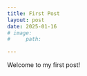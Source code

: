 ```yaml
---
title: First Post
layout: post
date: 2025-01-16
# image:
#     path:

---
```


Welcome to my first post!

